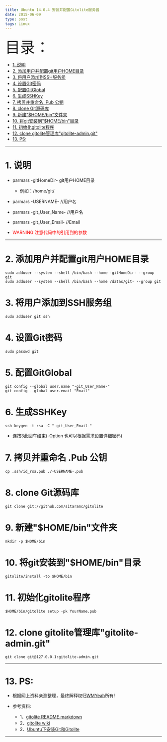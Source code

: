 ```yaml
---
title: Ubuntu 14.0.4 安装并配置Gitolite服务器
date: 2015-06-09
type: post
tags: Linux
---
```


<font size=20>目录：</font>
<!-- TOC -->

- [1. 说明](#1-说明)
- [2. 添加用户并配置git用户HOME目录](#2-添加用户并配置git用户home目录)
- [3. 将用户添加到SSH服务组](#3-将用户添加到ssh服务组)
- [4. 设置Git密码](#4-设置git密码)
- [5. 配置GitGlobal](#5-配置gitglobal)
- [6. 生成SSHKey](#6-生成sshkey)
- [7. 拷贝并重命名 .Pub 公钥](#7-拷贝并重命名-pub-公钥)
- [8. clone Git源码库](#8-clone-git源码库)
- [9. 新建"$HOME/bin"文件夹](#9-新建homebin文件夹)
- [10. 将git安装到"$HOME/bin"目录](#10-将git安装到homebin目录)
- [11. 初始化gitolite程序](#11-初始化gitolite程序)
- [12. clone gitolite管理库"gitolite-admin.git"](#12-clone-gitolite管理库gitolite-admingit)
- [13. PS:](#13-ps)

<!-- /TOC -->

----

# 1. 说明

* parmars -gitHomeDir-   git用户HOME目录
	* 例如：/home/git/

* parmars -USERNAME-   			//用户名  	

* parmars -git_User_Name-      	//用户名

* parmars -git_User_Email-     	//Email


* <font color=red>WARNING 注意代码中的引用到的参数</font>

----

# 2. 添加用户并配置git用户HOME目录
```
sudo adduser --system --shell /bin/bash --home -gitHomeDir- --group git
sudo adduser --system --shell /bin/bash --home /datas/git- --group git
```

# 3. 将用户添加到SSH服务组</h3>
```
sudo adduser git ssh
```

# 4. 设置Git密码
```
sudo passwd git
```

# 5. 配置GitGlobal
```
git config --global user.name "-git_User_Name-"
git config --global user.email "Email"
```

# 6. 生成SSHKey
```
ssh-keygen -t rsa -C "-git_User_Email-"
```

*	连按3此回车结束(-Option 也可以根据需求设置详细密码)

# 7. 拷贝并重命名 .Pub 公钥
```
cp .ssh/id_rsa.pub ./-USERNAME-.pub
```

# 8. clone Git源码库
```
git clone git://github.com/sitaramc/gitolite
```

# 9. 新建"$HOME/bin"文件夹
```
mkdir -p $HOME/bin
```

# 10. 将git安装到"$HOME/bin"目录
```
gitolite/install -to $HOME/bin
```

# 11. 初始化gitolite程序
```
$HOME/bin/gitolite setup -pk YourName.pub
```

# 12. clone gitolite管理库"gitolite-admin.git"
```
git clone git@127.0.0.1:gitolite-admin.git
```

------

# 13. PS:

* 根据网上资料亲测整理，最终解释权归[WMYeah][1]所有!

* 参考资料:

	* 1、[gitolite README.markdown][2]
	* 2、[gitolite wiki][3]
	* 2、[Ubuntu下安装Git和Gitolite][4]

------

[1]:http://www.wmyeah.com
[2]:https://github.com/sitaramc/gitolite
[3]:https://github.com/sitaramc/gitolite/wiki
[4]:http://www.2cto.com/os/201205/132121.html
